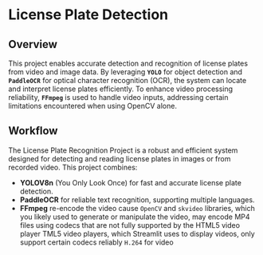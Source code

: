 # License Plate Detection
## Overview 
This project enables accurate detection and recognition of license plates from video and image data. By leveraging **`YOLO`** for object detection and **`PaddleOCR`** for optical character recognition (OCR), the system can locate and interpret license plates efficiently. To enhance video processing reliability, **`FFmpeg`** is used to handle video inputs, addressing certain limitations encountered when using OpenCV alone.
## Workflow
The License Plate Recognition Project is a robust and efficient system designed for detecting and reading license plates in images or from recorded video. This project combines:
-  **YOLOV8n** (You Only Look Once) for fast and accurate license plate detection.
-  **PaddleOCR** for reliable text recognition, supporting multiple languages.
-  **FFmpeg** re-encode the video cause `OpenCV` and `skvideo` libraries, which you likely used to generate or manipulate the video, may encode MP4 files using codecs that are not fully supported by the HTML5 video player TML5 video players, which Streamlit uses to display videos, only support certain codecs reliably `H.264` for video
 
